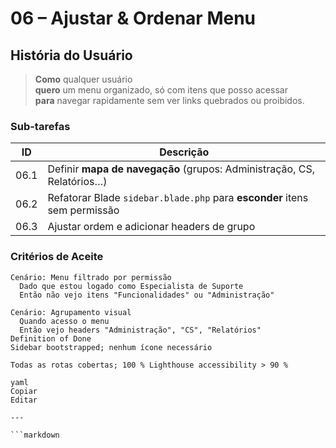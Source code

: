 <!-- /documents/user-historyes/06-menu-ux.md -->

# 06 – Ajustar & Ordenar Menu

## História do Usuário
> **Como** qualquer usuário  
> **quero** um menu organizado, só com itens que posso acessar  
> **para** navegar rapidamente sem ver links quebrados ou proibidos.

### Sub-tarefas
| ID  | Descrição                                                        |
|-----|------------------------------------------------------------------|
| 06.1| Definir **mapa de navegação** (grupos: Administração, CS, Relatórios…) | ✅
| 06.2| Refatorar Blade `sidebar.blade.php` para **esconder** itens sem permissão | ✅
| 06.3| Ajustar ordem e adicionar headers de grupo                       | ✅

### Critérios de Aceite
```gherkin
Cenário: Menu filtrado por permissão
  Dado que estou logado como Especialista de Suporte
  Então não vejo itens "Funcionalidades" ou "Administração"

Cenário: Agrupamento visual
  Quando acesso o menu
  Então vejo headers "Administração", "CS", "Relatórios"
Definition of Done
Sidebar bootstrapped; nenhum ícone necessário

Todas as rotas cobertas; 100 % Lighthouse accessibility > 90 %

yaml
Copiar
Editar

---

```markdown